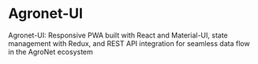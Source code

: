 # Agronet-UI
Agronet-UI: Responsive PWA built with React and Material-UI, state management with Redux, and REST API integration for seamless data flow in the AgroNet ecosystem
